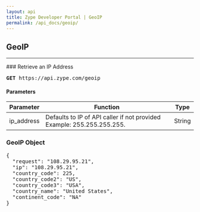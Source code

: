 ```yaml
---
layout: api
title: Zype Developer Portal | GeoIP
permalink: /api_docs/geoip/
---
```


## GeoIP
<hr>
### Retrieve an IP Address

<pre><b>GET</b> https://api.zype.com/geoip</pre>

#### Parameters

Parameter | Function | Type
--------- | -------- | ----
ip_address | Defaults to IP of API caller if not provided Example: 255.255.255.255. | String

### GeoIP Object

<pre>
{
  "request": "108.29.95.21",
  "ip": "108.29.95.21",
  "country_code": 225,
  "country_code2": "US",
  "country_code3": "USA",
  "country_name": "United States",
  "continent_code": "NA"
}
</pre>
